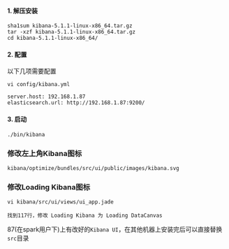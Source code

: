 #### 1. 解压安装
```
sha1sum kibana-5.1.1-linux-x86_64.tar.gz
tar -xzf kibana-5.1.1-linux-x86_64.tar.gz
cd kibana-5.1.1-linux-x86_64/
```

#### 2. 配置
以下几项需要配置
```
vi config/kibana.yml

server.host: 192.168.1.87
elasticsearch.url: http://192.168.1.87:9200/
```

#### 3. 启动
```
./bin/kibana
```

### 修改左上角Kibana图标
```
kibana/optimize/bundles/src/ui/public/images/kibana.svg
```

### 修改Loading Kibana图标
```
vi kibana/src/ui/views/ui_app.jade

找到117行，修改 Loading Kibana 为 Loading DataCanvas
```
87(在spark用户下)上有改好的`Kibana UI`，在其他机器上安装完后可以直接替换`src`目录